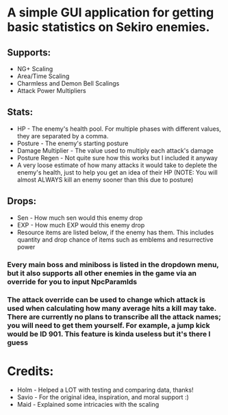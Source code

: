 # A simple GUI application for getting basic statistics on Sekiro enemies.

## Supports:
 - NG+ Scaling
 - Area/Time Scaling
 - Charmless and Demon Bell Scalings
 - Attack Power Multipliers

## Stats:
 - HP - The enemy's health pool. For multiple phases with different values, they are separated by a comma.
 - Posture - The enemy's starting posture
 - Damage Multiplier - The value used to multiply each attack's damage
 - Posture Regen - Not quite sure how this works but I included it anyway
 - A very loose estimate of how many attacks it would take to deplete the enemy's health, just to help you get an idea of their HP (NOTE: You will almost ALWAYS kill an enemy sooner than this due to posture)

## Drops:
 - Sen - How much sen would this enemy drop
 - EXP - How much EXP would this enemy drop
 - Resource items are listed below, if the enemy has them. This includes quantity and drop chance of items such as emblems and resurrective power

### Every main boss and miniboss is listed in the dropdown menu, but it also supports all other enemies in the game via an override for you to input NpcParamIds
### The attack override can be used to change which attack is used when calculating how many average hits a kill may take. There are currently no plans to transcribe all the attack names; you will need to get them yourself. For example, a jump kick would be ID 901. This feature is kinda useless but it's there I guess

# Credits:
 - Holm - Helped a LOT with testing and comparing data, thanks!
 - Savio - For the original idea, inspiration, and moral support :)
 - Maid - Explained some intricacies with the scaling
